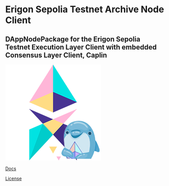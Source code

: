 # Erigon Sepolia Testnet Archive Node Client

## DAppNodePackage for the Erigon Sepolia Testnet Execution Layer Client with embedded Consensus Layer Client, Caplin

![avatar](avatar-default.png)

[Docs](https://github.com/ledgerwatch/erigon)

[License](LICENSE)
